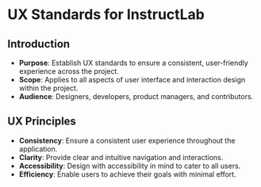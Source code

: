 # UX Standards for InstructLab

## Introduction
- **Purpose**: Establish UX standards to ensure a consistent, user-friendly experience across the project.
- **Scope**: Applies to all aspects of user interface and interaction design within the project.
- **Audience**: Designers, developers, product managers, and contributors.

## UX Principles
- **Consistency**: Ensure a consistent user experience throughout the application.
- **Clarity**: Provide clear and intuitive navigation and interactions.
- **Accessibility**: Design with accessibility in mind to cater to all users.
- **Efficiency**: Enable users to achieve their goals with minimal effort.